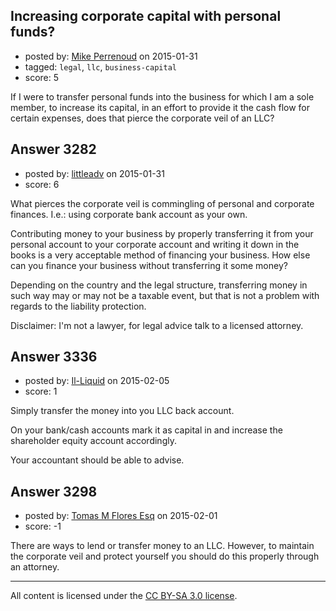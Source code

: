 ## Increasing corporate capital with personal funds?

- posted by: [Mike Perrenoud](https://stackexchange.com/users/1230342/mike-perrenoud) on 2015-01-31
- tagged: `legal`, `llc`, `business-capital`
- score: 5

If I were to transfer personal funds into the business for which I am a sole member, to increase its capital, in an effort to provide it the cash flow for certain expenses, does that pierce the corporate veil of an LLC?


## Answer 3282

- posted by: [littleadv](https://stackexchange.com/users/307221/littleadv) on 2015-01-31
- score: 6

What pierces the corporate veil is commingling of personal and corporate finances. I.e.: using corporate bank account as your own.

Contributing money to your business by properly transferring it from your personal account to your corporate account and writing it down in the books is a very acceptable method of financing your business. How else can you finance your business without transferring it some money?

Depending on the country and the legal structure, transferring money in such way may or may not be a taxable event, but that is not a problem with regards to the liability protection.

Disclaimer: I'm not a lawyer, for legal advice talk to a licensed attorney. 


## Answer 3336

- posted by: [Il-Liquid](https://stackexchange.com/users/5737352/il-liquid) on 2015-02-05
- score: 1

Simply transfer the money into you LLC back account. 

On your bank/cash accounts mark it as capital in and increase the shareholder equity account accordingly. 

Your accountant should be able to advise. 


## Answer 3298

- posted by: [Tomas M Flores Esq](https://stackexchange.com/users/5711618/tomas-m-flores-esq) on 2015-02-01
- score: -1

There are ways to lend or transfer money to an LLC.  However, to maintain the corporate veil and protect yourself you should do this properly through an attorney.  



---

All content is licensed under the [CC BY-SA 3.0 license](https://creativecommons.org/licenses/by-sa/3.0/).
